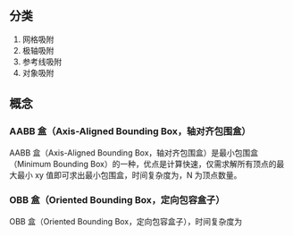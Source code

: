 ## 分类

1. 网格吸附
2. 极轴吸附
3. 参考线吸附
4. 对象吸附

## 概念

### AABB 盒（Axis-Aligned Bounding Box，轴对齐包围盒）

AABB 盒（Axis-Aligned Bounding Box，轴对齐包围盒）是最小包围盒（Minimum Bounding Box）的一种，优点是计算快速，仅需求解所有顶点的最大最小 xy 值即可求出最小包围盒，时间复杂度为，N 为顶点数量。

### OBB 盒（Oriented Bounding Box，定向包容盒子）

OBB 盒（Oriented Bounding Box，定向包容盒子），时间复杂度为
